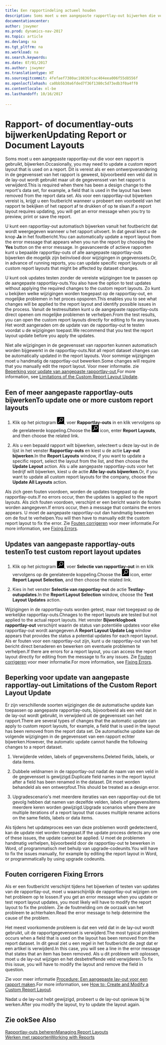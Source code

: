 ```yaml
---
title: Een rapportindeling actueel houden
description: Soms moet u een aangepaste rapportlay-out bijwerken die voor een rapport wordt gebruikt. Dit is vereist als er een ontwerpverandering in de gegevensset van het rapport is geweest, bijvoorbeeld een veld dat in de lay-out wordt gebruikt maar uit de gegevensset van het rapport is verwijderd.
documentationcenter: 
author: jswymer
ms.prod: dynamics-nav-2017
ms.topic: article
ms.devlang: na
ms.tgt_pltfrm: na
ms.workload: na
ms.search.keywords: 
ms.date: 07/01/2017
ms.author: jswymer
ms.translationtype: HT
ms.sourcegitcommit: 4fefaef7380ac10836fcac404eea006f55d8556f
ms.openlocfilehash: ca0bb5b30a6fded7f36f1380c5d73edb3f0a4ff0
ms.contentlocale: nl-be
ms.lasthandoff: 10/16/2017

---
```

# <a name="updating-report-or-document-layouts"></a><span data-ttu-id="586cf-104">Rapport- of documentlay-outs bijwerken</span><span class="sxs-lookup"><span data-stu-id="586cf-104">Updating Report or Document Layouts</span></span>
<span data-ttu-id="586cf-105">Soms moet u een aangepaste rapportlay-out die voor een rapport is gebruikt, bijwerken.</span><span class="sxs-lookup"><span data-stu-id="586cf-105">Occasionally, you may need to update a custom report layout that is used on a report.</span></span> <span data-ttu-id="586cf-106">Dit is vereist als er een ontwerpverandering in de gegevensset van het rapport is geweest, bijvoorbeeld een veld dat in de lay-out wordt gebruikt maar uit de gegevensset van het rapport is verwijderd.</span><span class="sxs-lookup"><span data-stu-id="586cf-106">This is required when there has been a design change to the report's data set, for example, a field that is used in the layout has been removed from the report data set.</span></span> <span data-ttu-id="586cf-107">Als voor een rapportlay-out bijwerken vereist is, krijgt u een foutbericht wanneer u probeert een voorbeeld van het rapport te bekijken of het rapport af te drukken of op te slaan.</span><span class="sxs-lookup"><span data-stu-id="586cf-107">If a report layout requires updating, you will get an error message when you try to preview, print or save the report.</span></span>  
  
<span data-ttu-id="586cf-108">U kunt een rapportlay-out automatisch bijwerken vanuit het foutbericht dat wordt weergegeven wanneer u het rapport uitvoert. In dat geval kiest u de knop **Ja** in het foutbericht.</span><span class="sxs-lookup"><span data-stu-id="586cf-108">You can automatically update a report layout from the error message that appears when you run the report by choosing the **Yes** button on the error message.</span></span> <span data-ttu-id="586cf-109">In geavanceerde of actieve rapporten kunt u bepaalde rapportlay-outs of alle aangepaste rapportlay-outs bijwerken die mogelijk zijn beïnvloed door wijzigingen in gegevenssets.</span><span class="sxs-lookup"><span data-stu-id="586cf-109">Or, in advance of running reports, you can update specific report layouts or all custom report layouts that might be affected by dataset changes.</span></span>  
  
<span data-ttu-id="586cf-110">U kunt ook updates testen zonder de vereiste wijzigingen toe te passen op de aangepaste rapportlay-outs.</span><span class="sxs-lookup"><span data-stu-id="586cf-110">You also have the option to test updates without applying the required changes to the custom report layouts.</span></span> <span data-ttu-id="586cf-111">Zo kunt u bekijken welke wijzigingen worden toegepast op de rapportlay-out, en mogelijke problemen in het proces opsporen.</span><span class="sxs-lookup"><span data-stu-id="586cf-111">This enables you to see what changes will be applied to the report layout and identify possible issues in the process.</span></span> <span data-ttu-id="586cf-112">Vanuit de testresultaten kunt u de aangepaste rapportlay-outs direct openen om mogelijke problemen te verhelpen.</span><span class="sxs-lookup"><span data-stu-id="586cf-112">From the test results, you can open the custom report layouts directly for editing to fix any issues.</span></span> <span data-ttu-id="586cf-113">Het wordt aangeraden om de update van de rapportlay-out te testen voordat u de wijzigingen toepast.</span><span class="sxs-lookup"><span data-stu-id="586cf-113">We recommend that you test the report layout update before you apply the updates.</span></span>  
  
<span data-ttu-id="586cf-114">Niet alle wijzigingen in de gegevensset van rapporten kunnen automatisch worden bijgewerkt in de rapportlay-outs.</span><span class="sxs-lookup"><span data-stu-id="586cf-114">Not all report dataset changes can be automatically updated in the report layouts.</span></span> <span data-ttu-id="586cf-115">Voor sommige wijzigingen moet u handmatig de rapportlay-out bewerken.</span><span class="sxs-lookup"><span data-stu-id="586cf-115">Some changes will require that you manually edit the report layout.</span></span> <span data-ttu-id="586cf-116">Voor meer informatie. zie [Beperking voor update van aangepaste rapportlay-out](ui-update-report-layouts.md#UpdateLimitations),</span><span class="sxs-lookup"><span data-stu-id="586cf-116">For more information, see [Limitations of the Custom Report Layout Update](ui-update-report-layouts.md#UpdateLimitations).</span></span>  
  
## <a name="to-update-one-or-more-custom-report-layouts"></a><span data-ttu-id="586cf-117">Een of meer aangepaste rapportlay-outs bijwerken</span><span class="sxs-lookup"><span data-stu-id="586cf-117">To update one or more custom report layouts</span></span>  
  
1.  <span data-ttu-id="586cf-118">Klik op het pictogram ![Zoeken naar pagina of rapport](media/ui-search/search_small.png "pictogram Zoeken naar pagina of rapport"), voer **Rapportlay-outs** in en klik vervolgens op de gerelateerde koppeling.</span><span class="sxs-lookup"><span data-stu-id="586cf-118">Choose the ![Search for Page or Report](media/ui-search/search_small.png "Search for Page or Report icon") icon, enter **Report Layouts**, and then choose the related link.</span></span>  
  
2.  <span data-ttu-id="586cf-119">Als u een bepaald rapport wilt bijwerken, selecteert u deze lay-out in de lijst in het venster **Rapportlay-outs** en kiest u de actie **Lay-out bijwerken**.</span><span class="sxs-lookup"><span data-stu-id="586cf-119">In the **Report Layouts** window, if you want to update a specific report, select the layout from the list, and then choose the **Update Layout** action.</span></span> <span data-ttu-id="586cf-120">Als u alle aangepaste rapportlay-outs voor het bedrijf wilt bijwerken, kiest u de actie **Alle lay-outs bijwerken**.</span><span class="sxs-lookup"><span data-stu-id="586cf-120">Or, if you want to update all custom report layouts for the company, choose the **Update All Layouts** action.</span></span>  

<span data-ttu-id="586cf-121">Als zich geen fouten voordoen, worden de updates toegepast op de rapportlay-outs.</span><span class="sxs-lookup"><span data-stu-id="586cf-121">If no errors occur, then the updates is applied to the report layouts.</span></span> <span data-ttu-id="586cf-122">Als zich fouten voordoen, verschijnt er een bericht waarin de fouten worden aangegeven.</span><span class="sxs-lookup"><span data-stu-id="586cf-122">If errors occur, then a message that contains the errors appears.</span></span> <span data-ttu-id="586cf-123">U moet de aangepaste rapportlay-out dan handmatig bewerken om de fout te verhelpen.</span><span class="sxs-lookup"><span data-stu-id="586cf-123">You will then have to manually edit the custom report layout to fix the error.</span></span> <span data-ttu-id="586cf-124">Zie [Fouten corrigeren](ui-update-report-layouts.md#FixErrors) voor meer informatie.</span><span class="sxs-lookup"><span data-stu-id="586cf-124">For more information, see [Fixing Errors](ui-update-report-layouts.md#FixErrors).</span></span>  

## <a name="to-test-custom-report-layout-updates"></a><span data-ttu-id="586cf-125">Updates van aangepaste rapportlay-outs testen</span><span class="sxs-lookup"><span data-stu-id="586cf-125">To test custom report layout updates</span></span>  
  
1.  <span data-ttu-id="586cf-126">Klik op het pictogram ![Zoeken naar pagina of rapport](media/ui-search/search_small.png "pictogram Zoeken naar pagina of rapport"), voer **Selectie van rapportlay-out** in en klik vervolgens op de gerelateerde koppeling.</span><span class="sxs-lookup"><span data-stu-id="586cf-126">Choose the ![Search for Page or Report](media/ui-search/search_small.png "Search for Page or Report icon") icon, enter **Report Layout Selection**, and then choose the related link.</span></span>  
  
2.  <span data-ttu-id="586cf-127">Kies in het venster **Selectie van rapportlay-out** de actie **Testlay-outupdates**.</span><span class="sxs-lookup"><span data-stu-id="586cf-127">In the **Report Layout Selection** window, choose the **Test Layout Updates** action.</span></span>  
  
 <span data-ttu-id="586cf-128">Wijzigingen in de rapportlay-outs worden getest, maar niet toegepast op de werkelijke rapportlay-outs.</span><span class="sxs-lookup"><span data-stu-id="586cf-128">Chnages to the report layouts are tested but not applied to the actual report layouts.</span></span> <span data-ttu-id="586cf-129">Het venster **Bijwerklogboek rapportlay-out** verschijnt waarin de status van potentiële updates voor elke rapportlay-out wordt aangegeven.</span><span class="sxs-lookup"><span data-stu-id="586cf-129">A **Report Layout Update Log** window appears that provides the status a potential updates for each report layout.</span></span> <span data-ttu-id="586cf-130">Als er fouten voor een rapportlay-out zijn, kunt u de rapportlay-out van het bericht direct benaderen en bewerken om eventuele problemen te verhelpen.</span><span class="sxs-lookup"><span data-stu-id="586cf-130">If there are errors for a report layout, you can access the report layout directly for editing from the message to fix any issues.</span></span> <span data-ttu-id="586cf-131">Zie [Fouten corrigeren](ui-update-report-layouts.md#FixErrors) voor meer informatie.</span><span class="sxs-lookup"><span data-stu-id="586cf-131">For more information, see [Fixing Errors](ui-update-report-layouts.md#FixErrors).</span></span>  
  
##  <span data-ttu-id="586cf-132"><a name="UpdateLimitations"></a> Beperking voor update van aangepaste rapportlay-out</span><span class="sxs-lookup"><span data-stu-id="586cf-132"><a name="UpdateLimitations"></a> Limitations of the Custom Report Layout Update</span></span>  
 <span data-ttu-id="586cf-133">Er zijn verschillende soorten wijzigingen die de automatische update kan toepassen op aangepaste rapportlay-outs, bijvoorbeeld als een veld dat in de lay-out wordt gebruikt, in verwijderd uit de gegevensset van het rapport.</span><span class="sxs-lookup"><span data-stu-id="586cf-133">There are several types of changes that the automatic update can apply to custom report layouts, for example, a field that is used in the layout has been removed from the report data set.</span></span> <span data-ttu-id="586cf-134">De automatische update kan de volgende wijzigingen in de gegevensset van een rapport echter bijwerken.</span><span class="sxs-lookup"><span data-stu-id="586cf-134">However, the automatic update cannot handle the following changes to a report dataset.</span></span>  
  
1.  <span data-ttu-id="586cf-135">Verwijderde velden, labels of gegevensitems.</span><span class="sxs-lookup"><span data-stu-id="586cf-135">Deleted fields, labels, or data items.</span></span>  
  
2.  <span data-ttu-id="586cf-136">Dubbele veldnamen in de rapportlay-out nadat de naam van een veld in de gegevensset is gewijzigd.</span><span class="sxs-lookup"><span data-stu-id="586cf-136">Duplicate field names in the report layout after a field has been renamed in the dataset.</span></span> <span data-ttu-id="586cf-137">Dit moet worden behandeld als een ontwerpfout.</span><span class="sxs-lookup"><span data-stu-id="586cf-137">This should be treated as a design error.</span></span>  
  
3.  <span data-ttu-id="586cf-138">Upgradescenario's met meerdere iteraties van een rapportlay-out die tot gevolg hebben dat namen van dezelfde velden, labels of gegevensitems meerdere keren worden gewijzigd.</span><span class="sxs-lookup"><span data-stu-id="586cf-138">Upgrade scenarios where there are multiple iterations of a report layout that causes multiple rename actions on the same fields, labels or data items.</span></span>  
  
 <span data-ttu-id="586cf-139">Als tijdens het updateproces een van deze problemen wordt gedetecteerd, kan de update niet worden toegepast.</span><span class="sxs-lookup"><span data-stu-id="586cf-139">If the update process detects any one of these issues, the update cannot be applied.</span></span> <span data-ttu-id="586cf-140">U moet de problemen handmatig verhelpen, bijvoorbeeld door de rapportlay-out te bewerken in Word, of programmatisch met behulp van upgrade-codeunits.</span><span class="sxs-lookup"><span data-stu-id="586cf-140">You will have to fix the issues manually, for example by editing the report layout in Word, or programmatically by using upgrade codeunits.</span></span>  
  
##  <span data-ttu-id="586cf-141"><a name="FixErrors"></a> Fouten corrigeren</span><span class="sxs-lookup"><span data-stu-id="586cf-141"><a name="FixErrors"></a> Fixing Errors</span></span>  
 <span data-ttu-id="586cf-142">Als er een foutbericht verschijnt tijdens het bijwerken of testen van updates van de rapportlay-out, moet u waarschijnlijk de rapportlay-out wijzigen om het probleem op te lossen.</span><span class="sxs-lookup"><span data-stu-id="586cf-142">If you get an error message when you update or test report layout updates, you most likely will have to modify the report layout to fix the problem.</span></span> <span data-ttu-id="586cf-143">Zie de foutmelding om de oorzaak van het probleem te achterhalen.</span><span class="sxs-lookup"><span data-stu-id="586cf-143">Read the error message to help determine the cause of the problem.</span></span>  
  
 <span data-ttu-id="586cf-144">Het meest voorkomende probleem is dat een veld dat in de lay-out wordt gebruikt, uit de rapportgegevensset is verwijderd.</span><span class="sxs-lookup"><span data-stu-id="586cf-144">The most typical problem occurs when a field that is used on the layout has been removed from the report dataset.</span></span> <span data-ttu-id="586cf-145">In dit geval ziet u een regel in het foutbericht die zegt dat er een artikel is verwijderd.</span><span class="sxs-lookup"><span data-stu-id="586cf-145">In this case, you will see a line in the error message that states that an item has been removed.</span></span> <span data-ttu-id="586cf-146">Als u dit probleem wilt oplossen, moet u de lay-out wijzigen en het desbetreffende veld verwijderen.</span><span class="sxs-lookup"><span data-stu-id="586cf-146">To fix this issue, you will have to modify the layout and remove the field in question.</span></span>  
  
 <span data-ttu-id="586cf-147">Zie voor meer informatie [Procedure: Een aangepaste lay-out voor een rapport maken](ui-how-create-custom-report-layout.md#ModifyCustomLayout).</span><span class="sxs-lookup"><span data-stu-id="586cf-147">For more information, see [How to: Create and Modify a Custom Report Layout](ui-how-create-custom-report-layout.md#ModifyCustomLayout).</span></span>  
  
 <span data-ttu-id="586cf-148">Nadat u de lay-out hebt gewijzigd, probeert u de lay-out opnieuw bij te werken.</span><span class="sxs-lookup"><span data-stu-id="586cf-148">After you modify the layout, try to update the layout again.</span></span>  
  
## <a name="see-also"></a><span data-ttu-id="586cf-149">Zie ook</span><span class="sxs-lookup"><span data-stu-id="586cf-149">See Also</span></span>  
 [<span data-ttu-id="586cf-150">Rapportlay-outs beheren</span><span class="sxs-lookup"><span data-stu-id="586cf-150">Managing Report Layouts</span></span>](ui-manage-report-layouts.md)  
 [<span data-ttu-id="586cf-151">Werken met rapporten</span><span class="sxs-lookup"><span data-stu-id="586cf-151">Working with Reports</span></span>](ui-work-report.md)  
